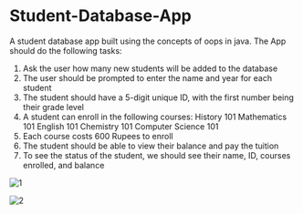 # Student-Database-App
A student database app built using the concepts of oops in java.
The App should do the following tasks: 
1. Ask the user how many new students will be added to the database
2. The user should be prompted to enter the name and year for each student
3. The student should have a 5-digit unique ID, with the first number being their grade level
4. A student can enroll in the following courses:
History 101
Mathematics 101
English 101
Chemistry 101
Computer Science 101
5. Each course costs 600 Rupees to enroll
6. The student should be able to view their balance and pay the tuition
7. To see the status of the student, we should see their name, ID, courses enrolled, and balance


![1](https://github.com/akshat-315/Student-Database-App/assets/130206602/0579dcf2-6be4-4302-983d-85586da2ebf4)

![2](https://github.com/akshat-315/Student-Database-App/assets/130206602/6dba5e58-d966-4de3-94d3-6b7bf1fefd33)
